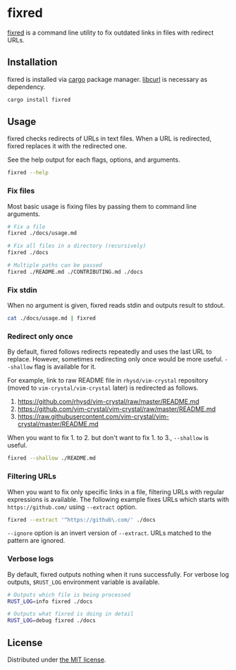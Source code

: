 fixred
======

[fixred][repo] is a command line utility to fix outdated links in files with redirect URLs.

## Installation

fixred is installed via [cargo][] package manager. [libcurl][] is necessary as dependency.

```sh
cargo install fixred
```

## Usage

fixred checks redirects of URLs in text files. When a URL is redirected, fixred replaces it with the redirected one.

See the help output for each flags, options, and arguments.

```sh
fixred --help
```

### Fix files

Most basic usage is fixing files by passing them to command line arguments.

```sh
# Fix a file
fixred ./docs/usage.md

# Fix all files in a directory (recursively)
fixred ./docs

# Multiple paths can be passed
fixred ./README.md ./CONTRIBUTING.md ./docs
```

### Fix stdin

When no argument is given, fixred reads stdin and outputs result to stdout.

```sh
cat ./docs/usage.md | fixred
```

### Redirect only once

By default, fixred follows redirects repeatedly and uses the last URL to replace. However, sometimes redirecting only
once would be more useful. `--shallow` flag is available for it.

For example, link to raw README file in `rhysd/vim-crystal` repository (moved to `vim-crystal/vim-crystal` later) is
redirected as follows.

1. https://github.com/rhysd/vim-crystal/raw/master/README.md
2. https://github.com/vim-crystal/vim-crystal/raw/master/README.md
3. https://raw.githubusercontent.com/vim-crystal/vim-crystal/master/README.md

When you want to fix 1. to 2. but don't want to fix 1. to 3., `--shallow` is useful.

```sh
fixred --shallow ./README.md
```

### Filtering URLs

When you want to fix only specific links in a file, filtering URLs with regular expressions is available. The following
example fixes URLs which starts with `https://github.com/` using `--extract` option.

```sh
fixred --extract '^https://github\.com/' ./docs
```

`--ignore` option is an invert version of `--extract`. URLs matched to the pattern are ignored.

### Verbose logs

By default, fixred outputs nothing when it runs successfully. For verbose log outputs, `$RUST_LOG` environment variable
is available.

```sh
# Outputs which file is being processed
RUST_LOG=info fixred ./docs

# Outputs what fixred is doing in detail
RUST_LOG=debug fixred ./docs
```

## License

Distributed under [the MIT license](./LICENSE.txt).

[repo]: https://github.com/rhysd/fixred
[cargo]: https://doc.rust-lang.org/cargo/
[libcurl]: https://curl.se/libcurl/
